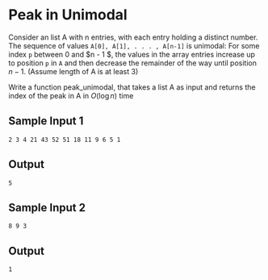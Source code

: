 # Peak in Unimodal

Consider an list A with n entries, with each entry holding a distinct number. The sequence of values `A[0], A[1], . . . , A[n-1]` is unimodal: For some index `p` between $0$ and $n - 1 $, the values in the array entries increase up to position `p` in `A` and then decrease the remainder of the way until position $n-1$. (Assume length of A is at least 3)

Write a function peak_unimodal, that takes a list A as input and returns the index of the peak in A in $O(\log n)$ time

## Sample Input 1

```
2 3 4 21 43 52 51 18 11 9 6 5 1 
```

## Output

```
5
```

## Sample Input 2
```
8 9 3
```

## Output
```
1
```